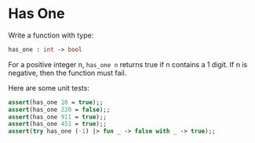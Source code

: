 # Has One

Write a function with type:
```ocaml
has_one : int -> bool
```
For a positive integer n, `has_one n` returns true if n contains a 1 digit.
If n is negative, then the function must fail.

Here are some unit tests:
```ocaml
assert(has_one 10 = true);;
assert(has_one 220 = false);;
assert(has_one 911 = true);;
assert(has_one 451 = true);;
assert(try has_one (-1) |> fun _ -> false with _ -> true);;
```
